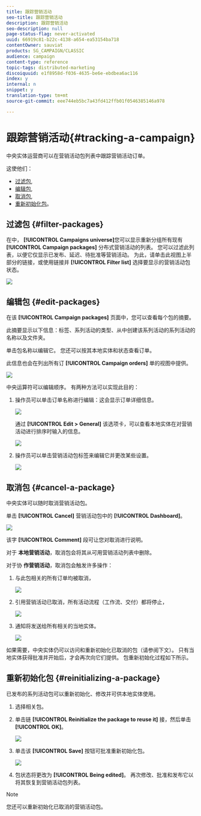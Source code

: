 ```yaml
---
title: 跟踪营销活动
seo-title: 跟踪营销活动
description: 跟踪营销活动
seo-description: null
page-status-flag: never-activated
uuid: 66919c81-b22c-4138-a654-ea53154ba718
contentOwner: sauviat
products: SG_CAMPAIGN/CLASSIC
audience: campaign
content-type: reference
topic-tags: distributed-marketing
discoiquuid: e1f8958d-f036-4635-be6e-ebdbea6ac116
index: y
internal: n
snippet: y
translation-type: tm+mt
source-git-commit: eee744eb5bc7a43fd412ffb01f0546385146a978

---
```



# 跟踪营销活动{#tracking-a-campaign}

中央实体运营商可以在营销活动包列表中跟踪营销活动订单。

这使他们：

* [过滤包](#filter-packages),
* [编辑包](#edit-packages),
* [取消包](#cancel-a-package),
* [重新初始化包](#reinitializing-a-package)。

## 过滤包 {#filter-packages}

在中， **[!UICONTROL Campaigns universe]**&#x200B;您可以显示重新分组所有现有 **[!UICONTROL Campaign packages]** 分布式营销活动的列表。 您可以过滤此列表，以便它仅显示已发布、延迟、待批准等营销活动。 为此，请单击此视图上半部分的链接，或使用链接并 **[!UICONTROL Filter list]** 选择要显示的营销活动包状态。

![](assets/mkg_dist_catalog_filter.png)

## 编辑包 {#edit-packages}

在该 **[!UICONTROL Campaign packages]** 页面中，您可以查看每个包的摘要。

此摘要显示以下信息：标签、系列活动的类型、从中创建该系列活动的系列活动的名称以及文件夹。

单击包名称以编辑它。 您还可以按其本地实体和状态查看订单。

此信息也会在列出所有订 **[!UICONTROL Campaign orders]** 单的视图中提供。

![](assets/mkg_dist_catalog_op_command_details.png)

中央运算符可以编辑顺序。 有两种方法可以实现此目的：

1. 操作员可以单击订单名称进行编辑：这会显示订单详细信息。

   ![](assets/mkg_dist_catalog_op_command_edit1.png)

   通过 **[!UICONTROL Edit > General]** 该选项卡，可以查看本地实体在对营销活动进行排序时输入的信息。

   ![](assets/mkg_dist_catalog_op_command_edit1a.png)

1. 操作员可以单击营销活动包标签来编辑它并更改某些设置。

   ![](assets/mkg_dist_catalog_op_command_edit2.png)

## 取消包 {#cancel-a-package}

中央实体可以随时取消营销活动包。

单击 **[!UICONTROL Cancel]** 营销活动包中的 **[!UICONTROL Dashboard]**。

![](assets/mkg_dist_cancel_op_from_dashboard.png)

该字 **[!UICONTROL Comment]** 段可让您对取消进行说明。

对于 **本地营销活动**，取消包会将其从可用营销活动列表中删除。

对于协 **作营销活动**，取消包会触发许多操作：

1. 与此包相关的所有订单均被取消，

   ![](assets/mkg_dist_mutual_op_cancelled.png)

1. 引用营销活动已取消，所有活动流程（工作流、交付）都将停止，

   ![](assets/mkg_dist_mutual_op_cancelled1.png)

1. 通知将发送给所有相关的当地实体。

   ![](assets/mkg_dist_mutual_op_cancelled2.png)

如果需要，中央实体仍可以访问和重新初始化已取消的包（请参阅下文）。 只有当地实体获得批准并开始后，才会再次向它们提供。 包重新初始化过程如下所示。

## 重新初始化包 {#reinitializing-a-package}

已发布的系列活动包可以重新初始化、修改并可供本地实体使用。

1. 选择相关包。
1. 单击链 **[!UICONTROL Reinitialize the package to reuse it]** 接，然后单击 **[!UICONTROL OK]**。

   ![](assets/mkg_dist_mutual_op_reinit.png)

1. 单击该 **[!UICONTROL Save]** 按钮可批准重新初始化包。

   ![](assets/mkg_dist_mutual_op_reinit2.png)

1. 包状态将更改为 **[!UICONTROL Being edited]**。 再次修改、批准和发布它以将其恢复到营销活动包列表。

>[!NOTE]
>
>您还可以重新初始化已取消的营销活动包。

